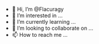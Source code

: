 - 👋 Hi, I’m @Flacuragy
- 👀 I’m interested in ...
- 🌱 I’m currently learning ...
- 💞️ I’m looking to collaborate on ...
- 📫 How to reach me ...

<!---
Flacuragy/Flacuragy is a ✨ special ✨ repository because its `README.md` (this file) appears on your GitHub profile.
You can click the Preview link to take a look at your changes.
--->
